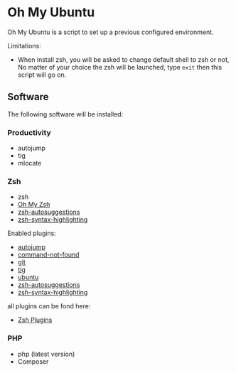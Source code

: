 # Oh My Ubuntu

Oh My Ubuntu is a script to set up a previous configured environment.

Limitations:

- When install zsh, you will be asked to change default shell to zsh or not,
  No matter of your choice the zsh will be launched, type `exit` then this script will go on.

## Software

The following software will be installed:

### Productivity

- autojump
- tig
- mlocate

### Zsh

- zsh
- [Oh My Zsh](https://github.com/ohmyzsh/ohmyzsh)
- [zsh-autosuggestions](https://github.com/zsh-users/zsh-autosuggestions)
- [zsh-syntax-highlighting](https://github.com/zsh-users/zsh-syntax-highlighting)

Enabled plugins:

- [autojump](https://github.com/ohmyzsh/ohmyzsh/tree/master/plugins/autojump)
- [command-not-found](https://github.com/ohmyzsh/ohmyzsh/tree/master/plugins/command-not-found)
- [git](https://github.com/ohmyzsh/ohmyzsh/tree/master/plugins/git)
- [tig](https://github.com/ohmyzsh/ohmyzsh/tree/master/plugins/tig)
- [ubuntu](https://github.com/ohmyzsh/ohmyzsh/tree/master/plugins/ubuntu)
- [zsh-autosuggestions](https://github.com/zsh-users/zsh-autosuggestions)
- [zsh-syntax-highlighting](https://github.com/zsh-users/zsh-syntax-highlighting)

all plugins can be fond here:

- [Zsh Plugins](https://github.com/ohmyzsh/ohmyzsh/wiki/Plugins)

### PHP

- php (latest version)
- Composer
